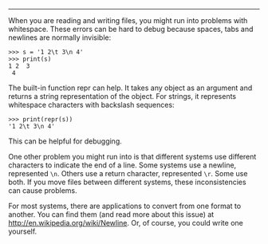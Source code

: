 ---------

When you are reading and writing files, you might run into problems with whitespace. These errors can be hard to debug because spaces, tabs and newlines are normally invisible:

    >>> s = '1 2\t 3\n 4'
    >>> print(s)
    1 2  3
     4

The built-in function <span>repr</span> can help. It takes any object as an argument and returns a string representation of the object. For strings, it represents whitespace characters with backslash sequences:

    >>> print(repr(s))
    '1 2\t 3\n 4'

This can be helpful for debugging.

One other problem you might run into is that different systems use different characters to indicate the end of a line. Some systems use a newline, represented `\n`. Others use a return character, represented `\r`. Some use both. If you move files between different systems, these inconsistencies can cause problems.

For most systems, there are applications to convert from one format to another. You can find them (and read more about this issue) at <http://en.wikipedia.org/wiki/Newline>. Or, of course, you could write one yourself.

